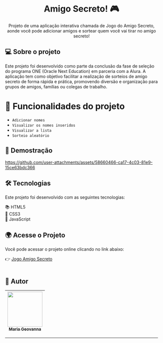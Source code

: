 <h1 align="center">Amigo Secreto! 🎮</h1>

<p align="center">
Projeto de uma aplicação interativa chamada de Jogo do Amigo Secreto, aonde você pode adicionar amigos e sortear quem você vai tirar no amigo secreto!
</p>

<!-- ---------------------------------------------------------------------- -->
## 💻 Sobre o projeto
<p>Este projeto foi desenvolvido como parte da conclusão da fase de seleção do programa ONE (Oracle Next Education) em parceria com a Alura. A aplicação tem como objetivo facilitar a realização de sorteios de amigo secreto de forma rápida e prática, promovendo diversão e organização para grupos de amigos, famílias ou colegas de trabalho.</p>


<!-- ---------------------------------------------------------------------- -->
<!-- MODELO FUNCIONALIDADES: -->
# :hammer: Funcionalidades do projeto

- `Adicionar nomes`
- `Visualizar os nomes inseridos`
- `Visualizar a lista`
- `Sorteio aleatório`
<!-- ---------------------------------------------------------------------- -->


## 🎨 Demostração

https://github.com/user-attachments/assets/58660466-ca17-4c03-81e9-15ce63bdc366

<!-- ---------------------------------------------------------------------- -->
## 🛠 Tecnologias
Este projeto foi desenvolvido com as seguintes tecnologias:  

📚 HTML5  
🎨 CSS3  
📜 JavaScript  

<!-- ---------------------------------------------------------------------- -->

## 🌍 Acesse o Projeto

Você pode acessar o projeto online clicando no link abaixo:

👉 [Jogo Amigo Secreto](https://amigo-secreto-iota-sable.vercel.app/)
&nbsp;  
&nbsp;  


<!-- ---------------------------------------------------------------------- -->

<!-- MODELO DE AUTOR-->
## 🦸 Autor
| [<img loading="lazy" src="https://avatars.githubusercontent.com/u/111608734?v=4" width=115><br><sub>Maria Geovanna</sub>](https://github.com/MariaGeovannav) |  
| :---: |
 


---

<!-- ---------------------------------------------------------------------- -->

